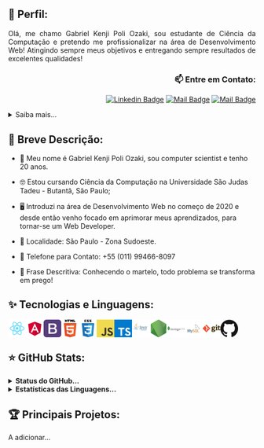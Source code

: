 ## :rocket: <strong> Perfil: </strong>

<p align="justify">Olá, me chamo Gabriel Kenji Poli Ozaki, sou estudante de Ciência da Computação e pretendo me profissionalizar na área de Desenvolvimento Web! Atingindo sempre meus objetivos e entregando sempre resultados de excelentes qualidades! </p>

<div align="right">

### 📫 <strong> Entre em Contato: </strong>

[![Linkedin Badge](https://img.shields.io/badge/-Gabriel_Kenji_Poli_Ozaki-0e76a8?style=flat&labelColor=0e76a8&logo=linkedin&logoColor=white)](https://www.linkedin.com/in/wdkenji/)  [![Mail Badge](https://img.shields.io/badge/-@biel.kenjii-C63381?style=flat&labelColor=C63381&logo=instagram&logoColor=white)](https://www.instagram.com/biel.kenjii/)  [![Mail Badge](https://img.shields.io/badge/-g.kenjiJS-c0392b?style=flat&labelColor=c0392b&logo=gmail&logoColor=white)](mailto:g.kenjiJS@gmail.com)

</div>

<details>
<summary>
    Saiba mais...
</summary>

<br>

<p align="jusfity"> ... </p>
    
</details>

## 📖 Breve Descrição:

- :boy: Meu nome é Gabriel Kenji Poli Ozaki, sou computer scientist e tenho 20 anos.

- 🤓 Estou cursando Ciência da Computação na Universidade São Judas Tadeu - Butantã, São Paulo;

- 🖥️ Introduzi na área de Desenvolvimento Web no começo de 2020 e desde então venho focado em aprimorar meus aprendizados, para tornar-se um Web Developer.

- 📍 Localidade: São Paulo - Zona Sudoeste.

- 📲 Telefone para Contato: +55 (011) 99466-8097

- 💬 Frase Descritiva: Conhecendo o martelo, todo problema se transforma em prego!

## :sparkles: <strong> Tecnologias e Linguagens: </strong>

<div>

<img align="left" alt="React" width="36px" src="https://raw.githubusercontent.com/github/explore/80688e429a7d4ef2fca1e82350fe8e3517d3494d/topics/react/react.png"/>

<img align="left" alt="Angular" width="36px" src="https://raw.githubusercontent.com/github/explore/80688e429a7d4ef2fca1e82350fe8e3517d3494d/topics/angular/angular.png"/>

<img align="left" alt="Bootstrap" width="36px" src="https://raw.githubusercontent.com/github/explore/78df643247d429f6cc873026c0622819ad797942/topics/bootstrap/bootstrap.png"/>

<img align="left" alt="HTML5" width="36px" src="https://raw.githubusercontent.com/github/explore/80688e429a7d4ef2fca1e82350fe8e3517d3494d/topics/html/html.png"/>

<img align="left" alt="CSS3" width="36px" src="https://raw.githubusercontent.com/github/explore/80688e429a7d4ef2fca1e82350fe8e3517d3494d/topics/css/css.png"/>

<img align="left" alt="JavaScript" width="36px" src="https://raw.githubusercontent.com/github/explore/78df643247d429f6cc873026c0622819ad797942/topics/javascript/javascript.png"/>

<img align="left" alt="TypeScript" width="36px" src="https://raw.githubusercontent.com/github/explore/78df643247d429f6cc873026c0622819ad797942/topics/typescript/typescript.png"/>

<img align="left" alt="Java" width="36px" src="https://raw.githubusercontent.com/github/explore/78df643247d429f6cc873026c0622819ad797942/topics/java/java.png"/>

<img align="left" alt="Node.js" width="36px" src="https://raw.githubusercontent.com/github/explore/80688e429a7d4ef2fca1e82350fe8e3517d3494d/topics/nodejs/nodejs.png"/>

<img align="left" alt="MongoDB" width="36px" src="https://raw.githubusercontent.com/github/explore/80688e429a7d4ef2fca1e82350fe8e3517d3494d/topics/mongodb/mongodb.png" />

<img align="left" alt="MySQL" width="36px" src="https://raw.githubusercontent.com/github/explore/78df643247d429f6cc873026c0622819ad797942/topics/mysql/mysql.png"/>

<img align="left" alt="Git" width="36px" src="https://raw.githubusercontent.com/github/explore/80688e429a7d4ef2fca1e82350fe8e3517d3494d/topics/git/git.png" />

<img align="left" alt="GitHub" width="36px" src="https://raw.githubusercontent.com/github/explore/78df643247d429f6cc873026c0622819ad797942/topics/github/github.png" />

</div>

<br><br>

## :star: GitHub Stats:

<details>

<summary>
    <strong>Status do GitHub...</strong>
</summary>

![Estatísticas do GitHub de Gabriel Kenji](https://github-readme-stats.vercel.app/api?username=wd-gabrielkenji&show_icons=true&theme=tokyonight&count_private=true)

</details>

<details>

<summary>
    <strong>Estatísticas das Linguagens...</strong>
</summary>
    
![Top Langs](https://github-readme-stats.vercel.app/api/top-langs/?username=wd-gabrielkenji&layout=compact)

</details>

## :trophy: Principais Projetos:

<p> A adicionar... </p>
